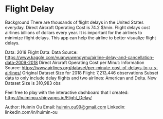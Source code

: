 # Flight Delay

Background
There are thousands of flight delays in the United States everyday.
Direct Aircraft Operating Cost is 74.2 $/min. Flight delays cost airlines billions of dollars every year.
It is important for the airlines to minimize flight delays.
This app can help the airline to better visualize flight delays.


Data:
2018 Flight Data: Data Source: https://www.kaggle.com/yuanyuwendymu/airline-delay-and-cancellation-data-2009-2018
Direct Aircraft Operating Cost per Minut: Information Source: https://www.airlines.org/dataset/per-minute-cost-of-delays-to-u-s-airlines/
Original Dataset Size for 2018 Flight: 7,213,446 observations
Subset data to only include delay flights and two airlines: American and Delta.
New Dataset Size is 310,983 obs


Feel free to play with the interactive dashboard that I created:
https://huiminou.shinyapps.io/Flight_Delay/

Author: Huimin Ou
Email: huimin.ou99@gmail.com
Linkedin: linkedin.com/in/huimin-ou